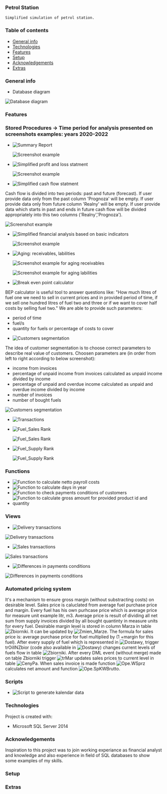 ### Petrol Station

    Simplified simulation of petrol station.

### Table of contents
* [General info](#general-info)
* [Technologies](#technologies)
* [Features](#features)
* [Setup](#setup)
* [Acknowledgements](#Acknowledgements)
* [Extras](#Extras)

### General info
* Database diagram 

![Database diagram](./Database_Diagram(Stacja_Paliw).JPG) 

### Features

### Stored Procedures -> Time period for analysis presented on screenshots examples: years 2020-2022
* ![Summary Report](Schematy/Ope/uspRaport_Zbiorczy)


  ![Screenshot example](./Schematy/Ope/Raport_zbiorczy.JPG)


* ![Simplified profit and loss statment](Schematy/Ope/_ALTER_uspZrobWynik)

  ![Screenshot example](./Schematy/Ope/Wynik_Operacyjny.JPG)
  
  
* ![Simplified cash flow statment](Schematy/Ope/uspCash_Flow)

 Cash flow is divided into two periods: past and future (forecast). If user provide data only from the past column 'Prognoza' will be empty.
 If user provide data only from future column 'Realny' will be empty.
 If user provide data which starts in past and ends in future cash flow will be divided appropriately into this two columns ('Realny','Prognoza').  

  ![Screenshot example](./Schematy/Ope/Casf_Flow.JPG)
    

* ![Simplified financial analysis based on basic indicators](Schematy/Ope/uspAnaliza_Fin-ALTER)

  ![Screenshot example](./Schematy/Ope/Analiza_fin_2020-2022.JPG)

* ![Aging: receivables, labilities](Schematy/Ope/uspWiekowanie)


  ![Screenshot example for aging receivables](./Schematy/Ope/Wiekowanie_Naleznosci_total.JPG)

  ![Screenshot example for aging labilities](./Schematy/Ope/Wiekowanie_Zobowiazan_total.JPG)

* ![Break even point calculator](Schematy/Ope/BEP_Kalk_krzyz)

 BEP calculator is useful tool to answer questions like:
 "How much litres of fuel one we need to sell in current prices and in provided period of time,
 if we sell one hundred litres of fuel two and three or if we want to cover half costs by selling fuel two."
 We are able to provide such parameters: 
 - period of time
 - fuel/s
 - quantity for fuels or percentage of costs to cover


* ![Customers segmentation](Schematy/Ope/uspKlasfikacja_klientow)

 The idea of customer segmentation is to choose correct parameters to describe real value of customers.
 Choosen parameters are (in order from left to right according to below screenshot): 
 - income from invoices
 - percentage of unpaid income from invoices calculated as unpaid income divided by income
 - percentage of unpaid and overdue income calculated as unpaid and overdue income divided by income
 - number of invoices
 - number of bought fuels


  ![Customers segmentation](./Schematy/Ope/Klasyfikacja_klientow.JPG)

* ![Transactions](Schematy/Ope/PROC_Transakcje)
* ![Fuel_Sales Rank](Schematy/Ope/uspSprz_Rank_Paliwa)

  ![Fuel_Sales Rank](./Schematy/Ope/Sprzedaz_paliw_Rank.JPG)

* ![Fuel_Supply Rank](Schematy/Ope/uspDst_Rank_Paliwa) 

  ![Fuel_Supply Rank](./Schematy/Ope/Dostawy_Paliw_Rank.JPG)


### Functions
* ![Function to calculate netto payroll costs](Schematy/Ope/LiczWyn)
* ![Function to calculate days in year](Schematy/Czas/uDni_Rok)
* ![Function to check payments conditions of customers](Schematy/Ope/ufWarunkiSprzedazy)
* ![Function to calculate gross amount for provided product id and quantity](Schematy/Ope/SpKWBrutto-ALTER)



### Views
* ![Delivery transactions](Schematy/Ope/V_ListaDostaw)

![Delivery transactions](./Schematy/Ope/V_Lista_Dostaw.JPG)

* ![Sales transactions](Schematy/Ope/V_ListaSprzedazy)

![Sales transactions](./Schematy/Ope/V_Lista_Sprzedazy.JPG)

* ![Differences in payments conditions](Schematy/Ope/V_Rozb_w_TermDostaw)

![Differences in payments conditions](./Schematy/Ope/V_War_Rozb.JPG)


### Automated pricing system 

It's a mechanism to ensure gross margin (without substracting costs) on desirable level. Sales price is caluclated from 
average fuel purchase price and margin. Every fuel has his own purhcase price which is average price for measure unit example litr, m3. 
Average price is result of dividing all net sum from supply invoices divided by all bought quantinty in measure units for every fuel.
Desirable margin level is stored in column Marza in table ![Zbiorniki](./Schematy/Ope/Zbiorniki_&_CenySprzPaliw). 
It can be updated by ![Zmien_Marze](./Schematy/Ope/uspZmien_Marze). The formula for sales price is:
average purchase price for fuel multiplied by (1 +margin for this fuel).
After every supply of fuel which is represented in ![Dostawy](./Schematy/Ope/Dostawy), trigger trOilINZbior (code
also available in ![Dostawy](./Schematy/Ope/Dostawy)) changes current levels of fuels flow in table ![Zbiorniki](./Schematy/Ope/Zbiorniki_&_CenySprzPaliw).
After every DML event (without merge) made on table Zbiorniki trigger ![trMar](./Schematy/Ope/Ope.trMar) updates
sales prices to current level in table ![CenyPa](./Schematy/Ope/Zbiorniki_&_CenySprzPaliw).
When sales invoice is made function ![Ope.WSprz](./Schematy/Ope/Ope.WSprz) calculates net amount and function ![Ope.SpKWBrutto](./Schematy/Ope/Ope.WSprz).




### Scripts
* ![Script to generate kalendar data](Schematy/Czas/Kalendarz-2022)

	
### Technologies
Project is created with:
* Microsoft SQL Server 2014 

### Acknowledgements
Inspiration to this project was to join working experiance as financial analyst and  knowledge and also experience  in field of
SQL databases to show some examples of my skills.

	
### Setup
### Extras


